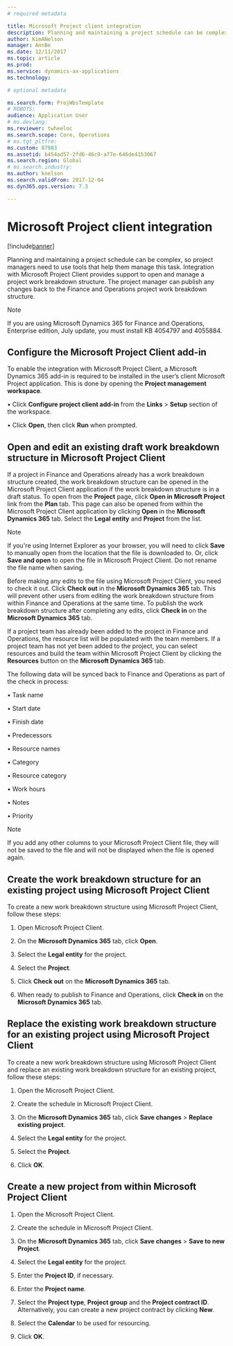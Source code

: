 ```yaml
---
# required metadata

title: Microsoft Project client integration
description: Planning and maintaining a project schedule can be complex, so project managers need to use tools that help them manage this task. Integration with Microsoft Project Client provides support to open and manage a project work breakdown structure. 
author: KimANelson
manager: AnnBe
ms.date: 12/11/2017
ms.topic: article
ms.prod: 
ms.service: dynamics-ax-applications
ms.technology: 

# optional metadata

ms.search.form: ProjWbsTemplate
# ROBOTS: 
audience: Application User
# ms.devlang: 
ms.reviewer: twheeloc
ms.search.scope: Core, Operations
# ms.tgt_pltfrm: 
ms.custom: 87983
ms.assetid: b454ad57-2fd6-46c9-a77e-646de4153067
ms.search.region: Global
# ms.search.industry: 
ms.author: knelson
ms.search.validFrom: 2017-12-04
ms.dyn365.ops.version: 7.3

---
```


# Microsoft Project client integration

[!include[banner](../includes/banner.md)]

Planning and maintaining a project schedule can be complex, so project managers need to use tools that help them manage this task. 
Integration with Microsoft Project Client provides support to open and manage a project work breakdown structure. The project manager 
can publish any changes back to the Finance and Operations project work breakdown structure.

> [!NOTE]
> If you are using Microsoft Dynamics 365 for Finance and Operations, Enterprise edition, July update, you must install KB 4054797 and 4055884.

## Configure the Microsoft Project Client add-in
To enable the integration with Microsoft Project Client, a Microsoft Dynamics 365 add-in is required to be installed in the user’s 
client Microsoft Project application. This is done by opening the **Project management workspace**.

•	Click **Configure project client add-in** from the **Links** > **Setup** section of the workspace.

•	Click **Open**, then click **Run** when prompted.

## Open and edit an existing draft work breakdown structure in Microsoft Project Client
If a project in Finance and Operations already has a work breakdown structure created, the work breakdown structure can be opened in the
Microsoft Project Client application if the work breakdown structure is in a draft status. To open from the **Project** page, click 
**Open in Microsoft Project** link from the **Plan** tab. This page can also be opened from within the Microsoft Project Client 
application by clicking **Open** in the **Microsoft Dynamics 365** tab. Select the **Legal entity** and **Project** from the list.

> [!NOTE]
> If you're using Internet Explorer as your browser, you will need to click **Save** to manually open from the location that the file is downloaded to. Or, click **Save and open** to open the file in Microsoft Project Client. Do not rename the file name when saving.

Before making any edits to the file using Microsoft Project Client, you need to check it out. Click **Check out** in the **Microsoft 
Dynamics 365** tab. This will prevent other users from editing the work breakdown structure from within Finance and Operations at the 
same time. To publish the work breakdown structure after completing any edits, click **Check in** on the **Microsoft Dynamics 365** tab.

If a project team has already been added to the project in Finance and Operations, the resource list will be populated with the team 
members. If a project team has not yet been added to the project, you can select resources and build the team within Microsoft Project 
Client by clicking the **Resources** button on the **Microsoft Dynamics 365** tab. 

The following data will be synced back to Finance and Operations as part of the check in process:

•	Task name

•	Start date

•	Finish date

•	Predecessors

•	Resource names

•	Category

•	Resource category

•	Work hours

•	Notes

•	Priority

> [!NOTE]
> If you add any other columns to your Microsoft Project Client file, they will not be saved to the file and will not be displayed when 
the file is opened again.

## Create the work breakdown structure for an existing project using Microsoft Project Client
To create a new work breakdown structure using Microsoft Project Client, follow these steps:


1.	Open Microsoft Project Client.

2.	On the **Microsoft Dynamics 365** tab, click **Open**.

3.	Select the **Legal entity** for the project.

4.	Select the **Project**.

5.	Click **Check out** on the **Microsoft Dynamics 365** tab.

6.	When ready to publish to Finance and Operations, click **Check in** on the **Microsoft Dynamics 365** tab.

## Replace the existing work breakdown structure for an existing project using Microsoft Project Client
To create a new work breakdown structure using Microsoft Project Client and replace an existing work breakdown structure for an existing
project, follow these steps:

1.	Open the Microsoft Project Client.

2.	Create the schedule in Microsoft Project Client.

3.	On the **Microsoft Dynamics 365** tab, click **Save changes** > **Replace existing project**.

4.	Select the **Legal entity** for the project.

5.	Select the **Project**.

6.	Click **OK**.

## Create a new project from within Microsoft Project Client


1.	Open the Microsoft Project Client.

2.	Create the schedule in Microsoft Project Client.

3.	On the **Microsoft Dynamics 365** tab, click **Save changes** > **Save to new Project**.

4.	Select the **Legal entity** for the project.

5.	Enter the **Project ID**, if necessary.

6.	Enter the **Project name**.

7.	Select the **Project type**, **Project group** and the **Project contract ID**. Alternatively, you can create a new project contract
by clicking **New**.

8.	Select the **Calendar** to be used for resourcing.

11.	Click **OK**.

